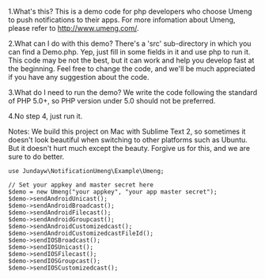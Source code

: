1.What's this?
This is a demo code for php developers who choose Umeng to push notifications to their apps. For more infomation about Umeng, please refer to http://www.umeng.com/.

2.What can I do with this demo?
There's a 'src' sub-directory in which you can find a Demo.php. Yep, just fill in some fields in it and use php to run it. This code may be not the best, but it can work and help you develop fast at the beginning. Feel free to change the code, and we'll be much appreciated if you have any suggestion about the code.

3.What do I need to run the demo?
We write the code following the standard of PHP 5.0+, so PHP version under 5.0 should not be preferred. 

4.No step 4, just run it. 

Notes:
We build this project on Mac with Sublime Text 2, so sometimes it doesn't look beautiful when switching to other platforms such as Ubuntu. But it doesn't hurt much except the beauty. Forgive us for this, and we are sure to do better.

```
use Jundayw\NotificationUmeng\Example\Umeng;

// Set your appkey and master secret here
$demo = new Umeng("your appkey", "your app master secret");
$demo->sendAndroidUnicast();
$demo->sendAndroidBroadcast();
$demo->sendAndroidFilecast();
$demo->sendAndroidGroupcast();
$demo->sendAndroidCustomizedcast();
$demo->sendAndroidCustomizedcastFileId();
$demo->sendIOSBroadcast();
$demo->sendIOSUnicast();
$demo->sendIOSFilecast();
$demo->sendIOSGroupcast();
$demo->sendIOSCustomizedcast();
```
